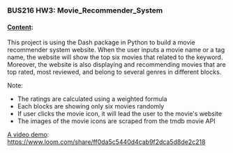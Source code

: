 ### BUS216 HW3: Movie_Recommender_System

#### <ins>Content</ins>: 
This project is using the Dash package in Python to build a movie recommender system website. When the user inputs a movie name or a tag name, the website will show the top six movies that related to the keyword. Moreover, the website is also displaying and recommending movies that are top rated, most reviewed, and belong to several genres in different blocks. 


Note:
- The ratings are calculated using a weighted formula
- Each blocks are showing only six movies randomly
- If user clicks the movie icon, it will lead the user to the movie's website
- The images of the movie icons are scraped from the tmdb movie API



<ins>A video demo</ins>: https://www.loom.com/share/ff0da5c5440d4cab9f2dca5d8de2c218
